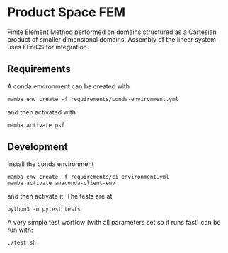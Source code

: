 # Product Space FEM

Finite Element Method performed on domains structured
as a Cartesian product of smaller dimensional domains.
Assembly of the linear system uses FEniCS for integration.

## Requirements

A conda environment can be created with
```
mamba env create -f requirements/conda-environment.yml
```
and then activated with
```
mamba activate psf
```

## Development

Install the conda environment
```
mamba env create -f requirements/ci-environment.yml
mamba activate anaconda-client-env
```
and then activate it. The tests are at
```
python3 -m pytest tests
```

A very simple test worflow (with all parameters set so it runs fast)
can be run with:
```
./test.sh
```
